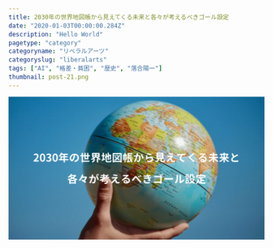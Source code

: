 ```yaml
---
title: 2030年の世界地図帳から見えてくる未来と各々が考えるべきゴール設定
date: "2020-01-03T00:00:00.284Z"
description: "Hello World"
pagetype: "category"
categoryname: "リベラルアーツ"
categoryslug: "liberalarts"
tags: ["AI", "格差・貧困", "歴史", "落合陽一"]
thumbnail: post-21.png
---
```


![](./post-21.png)